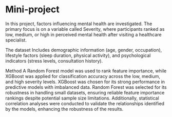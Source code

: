 # Mini-project

In this project, factors influencing mental health are investigated. The primary focus is on a variable called Severity, where participants ranked as low, medium, or high in perceived mental health after visiting a healthcare specialist. 

The dataset 
Includes demographic information (age, gender, occupation), lifestyle factors (sleep duration, physical activity), and psychological indicators (stress levels, consultation history).

Method
A Random Forest model was used to rank feature importance, while XGBoost was applied for classification accuracy across the low, medium, and high severity levels. XGBoost was chosen for its strong performance in predictive models with imbalanced data. Random Forest was selected for its robustness in handling small datasets, ensuring reliable feature importance rankings despite potential sample size limitations. Additionally, statistical correlation analyses were conducted to validate the relationships identified by the models, enhancing the robustness of the results.

